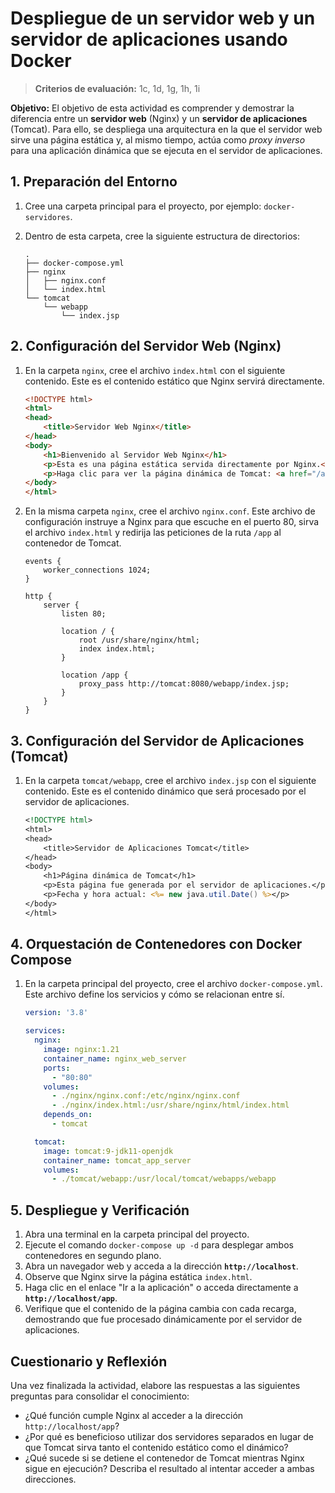 # Despliegue de un servidor web y un servidor de aplicaciones usando Docker

> **Criterios de evaluación:** 1c, 1d, 1g, 1h, 1i

**Objetivo:** El objetivo de esta actividad es comprender y demostrar la diferencia entre un **servidor web** (Nginx) y un **servidor de aplicaciones** (Tomcat). Para ello, se despliega una arquitectura en la que el servidor web sirve una página estática y, al mismo tiempo, actúa como *proxy inverso* para una aplicación dinámica que se ejecuta en el servidor de aplicaciones.


## 1\. Preparación del Entorno

1.  Cree una carpeta principal para el proyecto, por ejemplo: `docker-servidores`.

2.  Dentro de esta carpeta, cree la siguiente estructura de directorios:

    ```
    .
    ├── docker-compose.yml
    ├── nginx
    │   ├── nginx.conf
    │   └── index.html
    └── tomcat
        └── webapp
            └── index.jsp
    ```

## 2\. Configuración del Servidor Web (Nginx)

1.  En la carpeta `nginx`, cree el archivo `index.html` con el siguiente contenido. Este es el contenido estático que Nginx servirá directamente.

    ```html
    <!DOCTYPE html>
    <html>
    <head>
        <title>Servidor Web Nginx</title>
    </head>
    <body>
        <h1>Bienvenido al Servidor Web Nginx</h1>
        <p>Esta es una página estática servida directamente por Nginx.</p>
        <p>Haga clic para ver la página dinámica de Tomcat: <a href="/app">Ir a la aplicación</a></p>
    </body>
    </html>
    ```

2.  En la misma carpeta `nginx`, cree el archivo `nginx.conf`. Este archivo de configuración instruye a Nginx para que escuche en el puerto 80, sirva el archivo `index.html` y redirija las peticiones de la ruta `/app` al contenedor de Tomcat.

    ```nginx
    events {
        worker_connections 1024;
    }

    http {
        server {
            listen 80;

            location / {
                root /usr/share/nginx/html;
                index index.html;
            }

            location /app {
                proxy_pass http://tomcat:8080/webapp/index.jsp;
            }
        }
    }
    ```

## 3\. Configuración del Servidor de Aplicaciones (Tomcat)

1.  En la carpeta `tomcat/webapp`, cree el archivo `index.jsp` con el siguiente contenido. Este es el contenido dinámico que será procesado por el servidor de aplicaciones.

    ```jsp
    <!DOCTYPE html>
    <html>
    <head>
        <title>Servidor de Aplicaciones Tomcat</title>
    </head>
    <body>
        <h1>Página dinámica de Tomcat</h1>
        <p>Esta página fue generada por el servidor de aplicaciones.</p>
        <p>Fecha y hora actual: <%= new java.util.Date() %></p>
    </body>
    </html>
    ```

## 4\. Orquestación de Contenedores con Docker Compose

1.  En la carpeta principal del proyecto, cree el archivo `docker-compose.yml`. Este archivo define los servicios y cómo se relacionan entre sí.

    ```yaml
    version: '3.8'

    services:
      nginx:
        image: nginx:1.21
        container_name: nginx_web_server
        ports:
          - "80:80"
        volumes:
          - ./nginx/nginx.conf:/etc/nginx/nginx.conf
          - ./nginx/index.html:/usr/share/nginx/html/index.html
        depends_on:
          - tomcat

      tomcat:
        image: tomcat:9-jdk11-openjdk
        container_name: tomcat_app_server
        volumes:
          - ./tomcat/webapp:/usr/local/tomcat/webapps/webapp
    ```

## 5\. Despliegue y Verificación

1.  Abra una terminal en la carpeta principal del proyecto.
2.  Ejecute el comando `docker-compose up -d` para desplegar ambos contenedores en segundo plano.
3.  Abra un navegador web y acceda a la dirección **`http://localhost`**.
4.  Observe que Nginx sirve la página estática `index.html`.
5.  Haga clic en el enlace "Ir a la aplicación" o acceda directamente a **`http://localhost/app`**.
6.  Verifique que el contenido de la página cambia con cada recarga, demostrando que fue procesado dinámicamente por el servidor de aplicaciones.

## Cuestionario y Reflexión

Una vez finalizada la actividad, elabore las respuestas a las siguientes preguntas para consolidar el conocimiento:

  * ¿Qué función cumple Nginx al acceder a la dirección `http://localhost/app`?
  * ¿Por qué es beneficioso utilizar dos servidores separados en lugar de que Tomcat sirva tanto el contenido estático como el dinámico?
  * ¿Qué sucede si se detiene el contenedor de Tomcat mientras Nginx sigue en ejecución? Describa el resultado al intentar acceder a ambas direcciones.